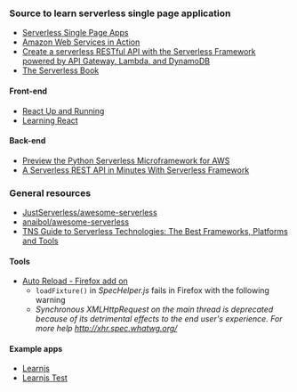 ### Source to learn serverless single page application

* [Serverless Single Page Apps](https://github.com/benrady/learnjs)
* [Amazon Web Services in Action](https://github.com/AWSinAction)
* [Create a serverless RESTful API with the Serverless Framework powered by API Gateway, Lambda, and DynamoDB](https://cloudonaut.io/create-a-serverless-restful-api-with-the-serverless-framework-powered-by-api-gateway-lambda-and-dynamodb/)
* [The Serverless Book](https://github.com/pmuens/serverless-book)

#### Front-end
* [React Up and Running](https://github.com/stoyan/reactbook)
* [Learning React](https://www.kirupa.com/react/)

#### Back-end
* [Preview the Python Serverless Microframework for AWS](https://aws.amazon.com/blogs/developer/preview-the-python-serverless-microframework-for-aws/)
* [A Serverless REST API in Minutes With Serverless Framework](https://dzone.com/articles/a-serverless-rest-api-in-minutes-with-serverless-f)

### General resources
* [JustServerless/awesome-serverless](JustServerless/awesome-serverless)
* [anaibol/awesome-serverless](https://github.com/anaibol/awesome-serverless)
* [TNS Guide to Serverless Technologies: The Best Frameworks, Platforms and Tools](https://thenewstack.io/tns-guide-serverless-technologies-best-frameworks-platforms-tools/)

#### Tools

* [Auto Reload - Firefox add on](https://addons.mozilla.org/en-US/firefox/addon/auto-reload/)
    + `loadFixture()` in *SpecHelper.js* fails in Firefox with the following warning
    + *Synchronous XMLHttpRequest on the main thread is deprecated because of its detrimental effects to the end user's experience. For more help http://xhr.spec.whatwg.org/*

#### Example apps

* [Learnjs](http://learnjs.jaehyeon.kim.s3-website-us-east-1.amazonaws.com)
* [Learnjs Test](http://learnjs.jaehyeon.kim.s3-website-us-east-1.amazonaws.com/tests/index.html)